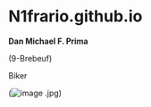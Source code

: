 # N1frario.github.io
**Dan Michael F. Prima**

(9-Brebeuf)

Biker



(![image](https://user-images.githubusercontent.com/122419404/212210678-cd033d7e-ab23-4036-aacd-6c85b2b9bbfd.png)
.jpg)




